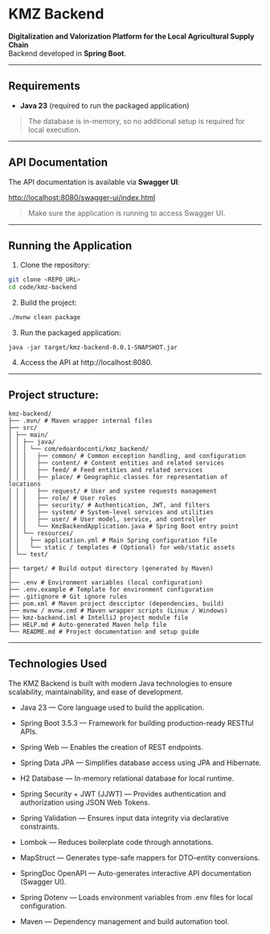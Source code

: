 # KMZ Backend

**Digitalization and Valorization Platform for the Local Agricultural Supply Chain**  
Backend developed in **Spring Boot**.

---

## Requirements

- **Java 23** (required to run the packaged application)

> The database is in-memory, so no additional setup is required for local execution.

---

## API Documentation

The API documentation is available via **Swagger UI**:

[http://localhost:8080/swagger-ui/index.html](http://localhost:8080/swagger-ui/index.html)

> Make sure the application is running to access Swagger UI.

---

## Running the Application

1. Clone the repository:
```bash
git clone <REPO_URL>
cd code/kmz-backend
```

2. Build the project:
```bash
./mvnw clean package
```

3. Run the packaged application:
```
java -jar target/kmz-backend-0.0.1-SNAPSHOT.jar
```

4. Access the API at http://localhost:8080.

---

## Project structure:
    
    kmz-backend/
    ├── .mvn/ # Maven wrapper internal files
    ├── src/
    │ ├── main/
    │ │ ├── java/
    │ │ │ └── com/edoardoconti/kmz_backend/
    │ │ │   ├── common/ # Common exception handling, and configuration
    │ │ │   ├── content/ # Content entities and related services
    │ │ │   ├── feed/ # Feed entities and related services
    │ │ │   ├── place/ # Geographic classes for representation of locations
    │ │ │   ├── request/ # User and system requests management
    │ │ │   ├── role/ # User roles
    │ │ │   ├── security/ # Authentication, JWT, and filters
    │ │ │   ├── system/ # System-level services and utilities
    │ │ │   ├── user/ # User model, service, and controller
    │ │ │   └── KmzBackendApplication.java # Spring Boot entry point
    │ │ └── resources/
    │ │   ├── application.yml # Main Spring configuration file
    │ │   └── static / templates # (Optional) for web/static assets
    │ └── test/ 
    │
    ├── target/ # Build output directory (generated by Maven)
    │
    ├── .env # Environment variables (local configuration)
    ├── .env.example # Template for environment configuration
    ├── .gitignore # Git ignore rules
    ├── pom.xml # Maven project descriptor (dependencies, build)
    ├── mvnw / mvnw.cmd # Maven wrapper scripts (Linux / Windows)
    ├── kmz-backend.iml # IntelliJ project module file
    ├── HELP.md # Auto-generated Maven help file
    └── README.md # Project documentation and setup guide
---

## Technologies Used
The KMZ Backend is built with modern Java technologies to ensure scalability, maintainability, and ease of development.

- Java 23 — Core language used to build the application.

- Spring Boot 3.5.3 — Framework for building production-ready RESTful APIs.

- Spring Web — Enables the creation of REST endpoints.

- Spring Data JPA — Simplifies database access using JPA and Hibernate.

- H2 Database — In-memory relational database for local runtime.

- Spring Security + JWT (JJWT) — Provides authentication and authorization using JSON Web Tokens.

- Spring Validation — Ensures input data integrity via declarative constraints.

- Lombok — Reduces boilerplate code through annotations.

- MapStruct — Generates type-safe mappers for DTO–entity conversions.

- SpringDoc OpenAPI — Auto-generates interactive API documentation (Swagger UI).

- Spring Dotenv — Loads environment variables from .env files for local configuration.

- Maven — Dependency management and build automation tool.